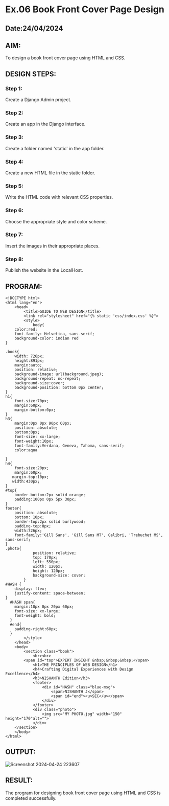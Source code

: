# Ex.06 Book Front Cover Page Design
## Date:24/04/2024

## AIM:
To design a book front cover page using HTML and CSS.

## DESIGN STEPS:

### Step 1:
Create a Django Admin project.

### Step 2:
Create an app in the Django interface.

### Step 3:
Create a folder named 'static' in the app folder.

### Step 4:
Create a new HTML file in the static folder.

### Step 5:
Write the HTML code with relevant CSS properties.

### Step 6:
Choose the appropriate style and color scheme.

### Step 7:
Insert the images in their appropriate places.

### Step 8:
Publish the website in the LocalHost.

## PROGRAM:
```
<!DOCTYPE html>
<html lang="en">
    <head>
        <title>GUIDE TO WEB DESIGN</title>
        <link rel="stylesheet" href="{% static 'css/index.css' %}">
        <style>
            body{
    color:red;
    font-family: Helvetica, sans-serif;
    background-color: indian red
}

.book{
    width: 726px;
    height:891px;
    margin:auto;
    position: relative;
    background-image: url(background.jpeg);
    background-repeat: no-repeat;
    background-size:cover;
    background-position: bottom 0px center;
}
h1{
    font-size:70px;
    margin:60px;
    margin-bottom:0px;
}
h3{
    margin:0px 0px 90px 60px;
    position: absolute;
    bottom:0px;
    font-size: xx-large;
    font-weight:10px;
    font-family:Verdana, Geneva, Tahoma, sans-serif;
    color:aqua

}
h4{
    font-size:20px;
    margin:60px;
   margin-top:10px;
   width:430px;
}
#top{
    border-bottom:2px solid orange;
    padding:100px 0px 5px 30px;
}
footer{
    position: absolute;
    bottom: 10px;
    border-top:2px solid burlywood;
    padding-top:0px;
    width:726px;
    font-family:'Gill Sans', 'Gill Sans MT', Calibri, 'Trebuchet MS', sans-serif;
}
.photo{
            position: relative;
            top: 170px;
            left: 550px;
            width: 120px;
            height: 120px;
            background-size: cover;
        }
#HASH {
    display: flex;
    justify-content: space-between;
}
  #HASH span{
    margin:10px 0px 20px 60px;
    font-size: xx-large;
    font-weight: bold;
  }
  #end{
    padding-right:60px;
  }
        </style>
    </head>
    <body>
        <section class="book">
            <br><br>
        <span id="top">EXPERT INSIGHT &nbsp;&nbsp;&nbsp;</span>
            <h1>THE PRINCIPLES OF WEB DESIGN</h1>
            <h4>Crafting Digital Experiences with Design Excellence</h4>
            <h3>NISHANTH Edition</h3>  
            <footer>
                <div id="HASH" class="blue-msg">
                    <span>NISHANTH J</span>
                    <span id="end"><u>SEC</u></span>
                </div>
            </footer>
            <div class="photo">
                <img src="MY PHOTO.jpg" width="150" height="170"alt="">
            </div>  
    </section>
    </body>
</html>
```


## OUTPUT:
![Screenshot 2024-04-24 223607](https://github.com/Nishanth-018/cover/assets/149347651/80876f07-3b53-407b-82c1-079196b351e7)



## RESULT:
The program for designing book front cover page using HTML and CSS is completed successfully.
